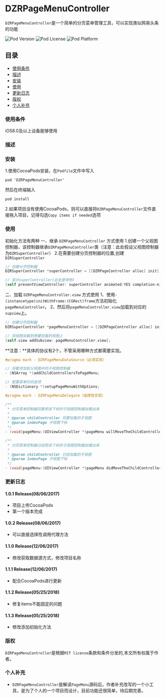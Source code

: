 # DZRPageMenuController
`DZRPageMenuController`是一个简单的分页菜单管理工具，可以实现类似网易头条的功能

![Pod Version](https://img.shields.io/badge/pod-v1.1.3-brightgreen.svg?style=flat) ![Pod License](https://img.shields.io/badge/license-MIT-lightgrey.svg?style=flat) ![Pod Platform](https://img.shields.io/badge/platform-iOS-yellow.svg?style=flat)

## 目录
* [使用条件](#使用条件)
* [描述](#描述)
* [安装](#安装)
* [使用](#使用)
* [更新日志](#更新日志)
* [版权](#版权)
* [个人补充](#个人补充)

### 使用条件
iOS8.0及以上设备能够使用

### 描述

### 安装
1.使用CocoaPods安装，在`Podfile`文件中写入

    pod 'DZRPageMenuController'
然后在终端输入
	
	pod install
2.如果项目没有使用CocoaPods，则可以直接将`DZRPageMenuController`文件直接拖入项目，记得勾选`Copy items if needed`选项
	
### 使用
初始化方法有两种
一、继承 `DZRPageMenuController` 方式使用
1.创建一个父视图控制器，该控制器继承`DZRPageMenuController`类（注意：此处假设父视图控制器为`DZRSuperController`）
2.在需要创建分页控制器的位置,创建`DZRSuperController`

```objective-c
// 创建分页控制器
DZRSuperController *superController = [[DZRPageController alloc] init];

// 显示superController(此处是举例)
[self presentViewController: superController animated:YES completion:nil];
```
二、加载 `DZRPageMenuController.view` 方式使用
1、使用`- (instancetype)initWithFrame:(CGRect)frame`方法初始化`pageMenuController`。
2、然后将`pageMenuController.view`加载到对应的`supview`上。

```objective-c
// 创建分页控制器
DZRSuperController *pageMenuController = [[DZRPageController alloc] init];

// 将视图加载到想要加载的视图上
[self.view addSubview: pageMenuController.view];
```

**注意：**具体的协议有2个，不管采用哪种方式都需要实现。
```objective-c
#pragma mark - DZRPageMenuDataSource（必须实现）

// 将要添加到父视图中的子视图控制器
- (NSArray *)addChildControllersToPageMenu;

// 配置菜单栏的选项
- (NSDictionary *)setupPageMenuWithOptions;
```

```objective-c
#pragma mark - DZRPageMenuDelegate（选择性实现）

/**
 * 分页菜单控制器将要把该下标的子视图控制器加载出来
 *
 * @param childController 将要加载的子视图
 * @param indexPage 子视图下标
 */
- (void)pageMenu:(UIViewController *)pageMenu willMoveTheChildController:(UIViewController *)childController atIndexPage:(NSInteger)indexPage;

/**
 * 分页菜单控制器已经把该下标的子视图控制器加载出来
 *
 * @param childController 已经加载的子视图
 * @param indexPage 子视图下标
 */
- (void)pageMenu:(UIViewController *)pageMenu didMoveTheChildController:(UIViewController *)childController atIndexPage:(NSInteger)indexPage;
```

### 更新日志

#### 1.0.1 Release(08/06/2017)
* 项目上传CocoaPods
* 第一个版本完成

#### 1.0.2 Release(08/06/2017)
* 可以直接选择性调用代理方法 

#### 1.1.0 Release(12/06/2017)
* 修改获取数据源方式，修改项目名称

#### 1.1.1 Release(12/06/2017)
* 配合CocoaPods进行更新

#### 1.1.2 Release(05/25/2018)
* 修复items不能固定的问题

#### 1.1.3 Release(05/25/2018)
* 修改添加初始化方法

### 版权
`DZRPageMenuController`是根据`MIT license`条款和条件分发的,本文所有权属于作者。

### 个人补充
* `DZRPageMenuController`是解读`PageMenu`源码后，作者补充改写的一个小工具，是为了个人的一个项目而设计，目前功能还很简单，待后期完善。
